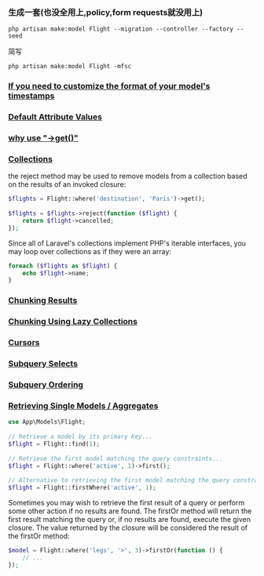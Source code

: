 ### 生成一套(也没全用上,policy,form requests就没用上)
```shell
php artisan make:model Flight --migration --controller --factory --seed
```
简写
```shell
php artisan make:model Flight -mfsc 
```

### [If you need to customize the format of your model's timestamps](https://laravel.com/docs/9.x/eloquent#timestamps)

### [Default Attribute Values](https://laravel.com/docs/9.x/eloquent#default-attribute-values)

### [why use "->get()"](https://laravel.com/docs/9.x/eloquent#building-queries)

### [Collections](https://laravel.com/docs/9.x/eloquent#collections)
the reject method may be used to remove models from a collection based on the results of an invoked closure:
```php
$flights = Flight::where('destination', 'Paris')->get();
 
$flights = $flights->reject(function ($flight) {
    return $flight->cancelled;
});
```
Since all of Laravel's collections implement PHP's iterable interfaces, you may loop over collections as if they were an array:
```php
foreach ($flights as $flight) {
    echo $flight->name;
}
```
### [Chunking Results](https://laravel.com/docs/9.x/eloquent#chunking-results)


### [Chunking Using Lazy Collections](https://laravel.com/docs/9.x/eloquent#chunking-results)

### [Cursors](https://laravel.com/docs/9.x/eloquent#cursors)

### [Subquery Selects](https://laravel.com/docs/9.x/eloquent#subquery-selects)

### [Subquery Ordering](https://laravel.com/docs/9.x/eloquent#subquery-selects)


### [Retrieving Single Models / Aggregates](https://laravel.com/docs/9.x/eloquent#retrieving-single-models)
```PHP
use App\Models\Flight;
 
// Retrieve a model by its primary key...
$flight = Flight::find(1);
 
// Retrieve the first model matching the query constraints...
$flight = Flight::where('active', 1)->first();
 
// Alternative to retrieving the first model matching the query constraints...
$flight = Flight::firstWhere('active', 1);
```
Sometimes you may wish to retrieve the first result of a query or perform some other action if no results are found. The firstOr method will return the first result matching the query or, if no results are found, execute the given closure. The value returned by the closure will be considered the result of the firstOr method:
```php
$model = Flight::where('legs', '>', 3)->firstOr(function () {
    // ...
});
```




